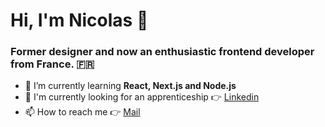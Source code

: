 <h1 align="left">Hi, I'm Nicolas 👋</h1>
<h3 align="left">Former designer and now an enthusiastic frontend developer from France. 🇫🇷</h3>

- 🌱 I’m currently learning **React, Next.js and Node.js**
- 💼 I'm currently looking for an apprenticeship 👉 [Linkedin](https://www.linkedin.com/in/nicolasollier2/)
- 📫 How to reach me 👉 [Mail](nicolas.f.ollier@gmail.com)


